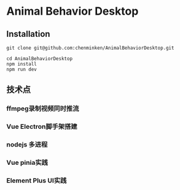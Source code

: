 # Animal Behavior Desktop 

## Installation 

```
git clone git@github.com:chenminken/AnimalBehaviorDesktop.git
```

```
cd AnimalBehaviorDesktop
npm install
npm run dev
```

## 技术点
### ffmpeg录制视频同时推流

### Vue Electron脚手架搭建

### nodejs 多进程

### Vue pinia实践

### Element Plus UI实践
